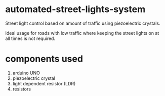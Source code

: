 # automated-street-lights-system
Street light control based on amount of traffic using piezoelectric crystals.

Ideal usage for roads with low traffic where keeping the street lights on at all times is not required.

# components used

1. arduino UNO
2. piezoelectric crystal
3. light dependent resistor (LDR)
4. resistors

# 
